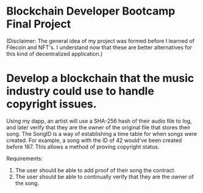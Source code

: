 # Blockchain Developer Bootcamp Final Project
(Disclaimer: The general idea of my project was formed before I learned of Filecoin and NFT's. I understand now that these are better alternatives for this kind of decentralized application.)


# Develop a blockchain that the music industry could use to handle copyright issues.

Using my dapp, an artist will use a SHA-256 hash of their audio file to log, and later verify that they are the owner of the original file that stores their song. The SongID is a way of establishing a time table for when songs were created. For example, a song with the ID of 42 would've been created before 187. This allows a method of proving copyright status.


Requirements:
 1. The user should be able to add proof of their song the contract.
 2. The user should be able to continually verify that they are the owner of the song.


